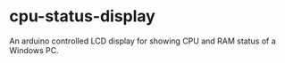 cpu-status-display
==================

An arduino controlled LCD display for showing CPU and RAM status of a Windows PC.

